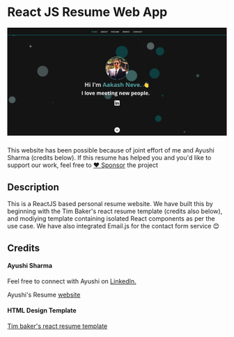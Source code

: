 # React JS Resume Web App      
![ReactJS Resume Website Template](resume-screenshot.jpg?raw=true "ReactJS Resume Website Template")
### 
This website has been possible because of joint effort of me and Ayushi Sharma (credits below). 
If this resume has helped you and you'd like to support our work, feel free to [♥️ Sponsor](https://github.com/sponsors/akhneve) the project 

## Description
This is a ReactJS based personal resume website. We have built this by beginning with the Tim Baker's react resume template (credits also below), and modiying template containing isolated React components as per the use case. We have also integrated Email.js for the contact form service 😊

## Credits
#### Ayushi Sharma
<p>Feel free to connect with Ayushi on <a href="https://www.linkedin.com/in/ayushisharma97/">LinkedIn.</a></p>
<p></p>
<p>Ayushi's Resume <a href="https://ayushiprofile.herokuapp.com/">website</a></p>

#### HTML Design Template
<a href="https://github.com/tbakerx/react-resume-template">Tim baker's react resume template</a>
